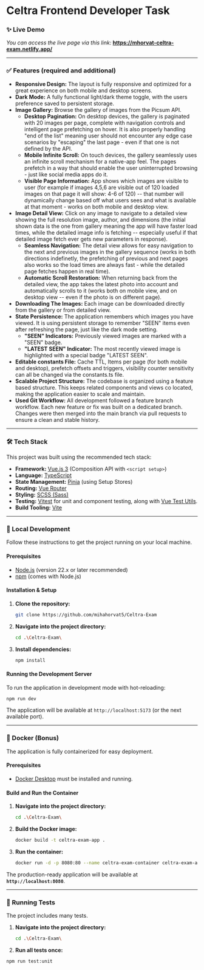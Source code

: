 # Celtra Frontend Developer Task

### ✨ Live Demo

*You can access the live page via this link:* **https://mhorvat-celtra-exam.netlify.app/**

---

### ✅ Features (required and additional)

*   **Responsive Design:** The layout is fully responsive and optimized for a great experience on both mobile and desktop screens.
*   **Dark Mode:** A fully functional light/dark theme toggle, with the users preference saved to persistent storage.
*   **Image Gallery:** Browse the gallery of images from the Picsum API.
    *   **Desktop Pagination:** On desktop devices, the gallery is paginated with 20 images per page, complete with navigation controls and intelligent page prefetching on hover. It is also properly handling "end of the list" meaning user should not encounter any edge case scenarios by "escaping" the last page - even if that one is not defined by the API.
    *   **Mobile Infinite Scroll:** On touch devices, the gallery seamlessly uses an infinite scroll mechanism for a native-app feel. The pages prefetch in a way that should enable the user uninterrupted browsing - just like social media apps do it.
    *   **Visible Page Information:** App shows which images are visible to user (for example if images 4,5,6 are visible out of 120 loaded images on that page it will show: 4-6 of 120) -- that number will dynamically change based off what users sees and what is available at that moment - works on both mobile and desktop view.
*   **Image Detail View:** Click on any image to navigate to a detailed view showing the full resolution image, author, and dimensions (the initial shown data is the one from gallery meaning the app will have faster load times, while the detailed image info is fetching -- especially useful if that detailed image fetch ever gets new parameters in response).
    *   **Seamless Navigation:** The detail view allows for easy navigation to the next and previous images in the gallery sequence (works in both directions indefinetly, the prefetching of previous and next pages also works so the load times are always fast - while the detailed page fetches happen in real time).
    *   **Automatic Scroll Restoration:** When returning back from the detailed view, the app takes the latest photo into account and automatically scrolls to it (works both on mobile view, and on desktop view -- even if the photo is on different page).
*   **Downloading The Images:** Each image can be downloaded directly from the gallery or from detailed view.
*   **State Persistence:** The application remembers which images you have viewed. It is using persistent storage to remember "SEEN" items even after refreshing the page, just like the dark mode setting.
    *   **"SEEN" Indicators:** Previously viewed images are marked with a "SEEN" badge.
    *   **"LATEST SEEN" Indicator:** The most recently viewed image is highlighted with a special badge "LATEST SEEN".
*   **Editable constants File:** Cache TTL, Items per page (for both mobile and desktop), prefetch offsets and triggers, visibility counter sensitivity can all be changed via the constants.ts file.
*   **Scalable Project Structure:** The codebase is organized using a feature based structure. This keeps related components and views co located, making the application easier to scale and maintain.
*   **Used Git Workflow:** All development followed a feature branch workflow. Each new feature or fix was built on a dedicated branch. Changes were then merged into the main branch via pull requests to ensure a clean and stable history. 

---

### 🛠️ Tech Stack

This project was built using the recommended tech stack:

*   **Framework:** [Vue.js 3](https://vuejs.org/) (Composition API with `<script setup>`)
*   **Language:** [TypeScript](https://www.typescriptlang.org/)
*   **State Management:** [Pinia](https://pinia.vuejs.org/) (using Setup Stores)
*   **Routing:** [Vue Router](https://router.vuejs.org/)
*   **Styling:** [SCSS (Sass)](https://sass-lang.com/)
*   **Testing:** [Vitest](https://vitest.dev/) for unit and component testing, along with [Vue Test Utils](https://test-utils.vuejs.org/).
*   **Build Tooling:** [Vite](https://vitejs.dev/)

---

### 🚀 Local Development

Follow these instructions to get the project running on your local machine.

#### Prerequisites

*   [Node.js](https://nodejs.org/) (version 22.x or later recommended)
*   [npm](https://www.npmjs.com/) (comes with Node.js)

#### Installation & Setup

1.  **Clone the repository:**
    ```bash
    git clone https://github.com/mihahorvat5/Celtra-Exam
    ```
2.  **Navigate into the project directory:**
    ```bash
    cd .\Celtra-Exam\
    ```
3.  **Install dependencies:**
    ```bash
    npm install
    ```

#### Running the Development Server

To run the application in development mode with hot-reloading:

```bash
npm run dev
```
The application will be available at `http://localhost:5173` (or the next available port).

---

### 🐳 Docker (Bonus)

The application is fully containerized for easy deployment.

#### Prerequisites

*   [Docker Desktop](https://www.docker.com/products/docker-desktop/) must be installed and running.

#### Build and Run the Container

1.  **Navigate into the project directory:**
    ```bash
    cd .\Celtra-Exam\
    ```
2.  **Build the Docker image:**
    ```bash
    docker build -t celtra-exam-app .
    ```
3.  **Run the container:**
    ```bash
    docker run -d -p 8080:80 --name celtra-exam-container celtra-exam-app
    ```

The production-ready application will be available at **`http://localhost:8080`**.

---

### 🧪 Running Tests

The project includes many tests.

1.  **Navigate into the project directory:**
    ```bash
    cd .\Celtra-Exam\
    ```
2.   **Run all tests once:**
```bash
npm run test:unit
```